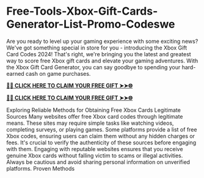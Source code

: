 # Free-Tools-Xbox-Gift-Cards-Generator-List-Promo-Codeswe
Are you ready to level up your gaming experience with some exciting news? We've
got something special in store for you - introducing the Xbox Gift Card Codes 2024! That's right,
we're bringing you the latest and greatest way to score free Xbox gift cards and elevate your
gaming adventures. With the Xbox Gift Card Generator, you can say goodbye to spending your
hard-earned cash on game purchases.

**[🌟✨ CLICK HERE TO CLAIM YOUR FREE GIFT ➤➤🌐](https://progiftzone.com/xbox%20gift%20card)**

**[🌟✨ CLICK HERE TO CLAIM YOUR FREE GIFT ➤➤🌐](https://progiftzone.com/xbox%20gift%20card)**


Exploring Reliable Methods for Obtaining Free Xbox Cards
Legitimate Sources
Many websites offer free Xbox card codes through legitimate means. These sites may require
simple tasks like watching videos, completing surveys, or playing games.
Some platforms provide a list of free Xbox codes, ensuring users can claim them without any
hidden charges or fees. It's crucial to verify the authenticity of these sources before engaging
with them.
Engaging with reputable websites ensures that you receive genuine Xbox cards without falling
victim to scams or illegal activities. Always be cautious and avoid sharing personal information on
unverified platforms.
Proven Methods
